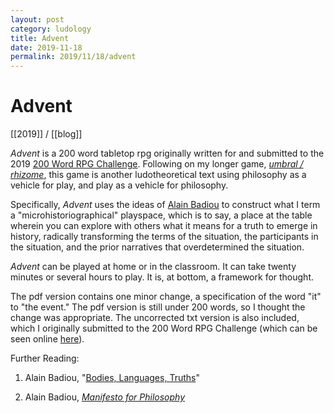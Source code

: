 ```yaml
---
layout: post
category: ludology
title: Advent
date: 2019-11-18
permalink: 2019/11/18/advent
---
```


# Advent

[[2019]] / [[blog]]

*Advent* is a 200 word tabletop rpg originally written for and submitted to the 2019 [200 Word RPG Challenge](https://200wordrpg.github.io/). Following on my longer game, [*umbral / rhizome*](https://vagrantludology.itch.io/umbralrhizome), this game is another ludotheoretical text using philosophy as a vehicle for play, and play as a vehicle for philosophy.

Specifically, *Advent* uses the ideas of [Alain Badiou](https://en.wikipedia.org/wiki/Alain_Badiou) to construct what I term a "microhistoriographical" playspace, which is to say, a place at the table wherein you can explore with others what it means for a truth to emerge in history, radically transforming the terms of the situation, the participants in the situation, and the prior narratives that overdetermined the situation.

*Advent* can be played at home or in the classroom. It can take twenty minutes or several hours to play. It is, at bottom, a framework for thought.

The pdf version contains one minor change, a specification of the word "it" to "the event." The pdf version is still under 200 words, so I thought the change was appropriate. The uncorrected txt version is also included, which I originally submitted to the 200 Word RPG Challenge (which can be seen online [here](https://200wordrpg.github.io/2019/rpg/2019/10/04/Advent.html)).


Further Reading:

1. Alain Badiou, "[Bodies, Languages, Truths](https://www.lacan.com/badbodies.htm)"

2. Alain Badiou, [*Manifesto for Philosophy*](https://books.google.ca/books?id=uxg56NekBWQC)